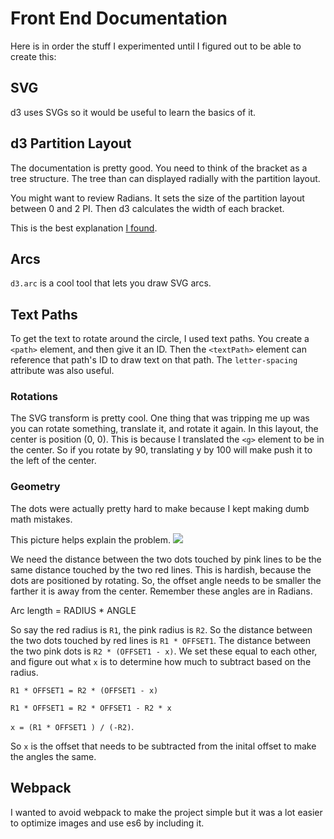 # Front End Documentation

Here is in order the stuff I experimented until I figured out to be able to create this:

## SVG 
d3 uses SVGs so it would be useful to learn the basics of it.

## d3 Partition Layout
The documentation is pretty good. You need to think of the bracket as a tree structure. The tree than can displayed radially with the partition layout.

You might want to review Radians. It sets the size of the partition layout between 0 and 2 PI. Then d3 calculates the width of each bracket.

This is the best explanation [I found](https://d3indepth.com/layouts/#partition-layout).

## Arcs
`d3.arc` is a cool tool that lets you draw SVG arcs.

## Text Paths
To get the text to rotate around the circle, I used text paths. You create a `<path>` element, and then give it an ID. Then the `<textPath>` element can reference that path's ID to draw text on that path. The `letter-spacing` attribute was also useful.

### Rotations
The SVG transform is pretty cool. One thing that was tripping me up was you can rotate something, translate it, and rotate it again. In this layout, the center is position (0, 0). This is because I translated the `<g>` element to be in the center. So if you rotate by 90, translating y by 100 will make push it to the left of the center.

### Geometry
The dots were actually pretty hard to make because I kept making dumb math mistakes.

This picture helps explain the problem. 
![](https://i.imgur.com/Ge2RlDn.png)

We need the distance between the two dots touched by pink lines to be the same distance touched by the two red lines. This is hardish, because the dots are positioned by rotating. So, the offset angle needs to be smaller the farther it is away from the center. Remember these angles are in Radians.

Arc length = RADIUS * ANGLE

So say the red radius is `R1`, the pink radius is `R2`. So the distance between the two dots touched by red lines is `R1 * OFFSET1`. The distance between the two pink dots is `R2 * (OFFSET1 - x)`. We set these equal to each other, and figure out what `x` is to determine how much to subtract based on the radius.

`R1 * OFFSET1 = R2 * (OFFSET1 - x)`

`R1 * OFFSET1 = R2 * OFFSET1 - R2 * x`

`x = (R1 * OFFSET1 ) / (-R2)`.

So `x` is the offset that needs to be subtracted from the inital offset to make the angles the same.

## Webpack
I wanted to avoid webpack to make the project simple but it was a lot easier to optimize images and use es6 by including it.